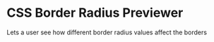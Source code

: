 # CSS Border Radius Previewer
Lets a user see how different border radius values affect the borders
